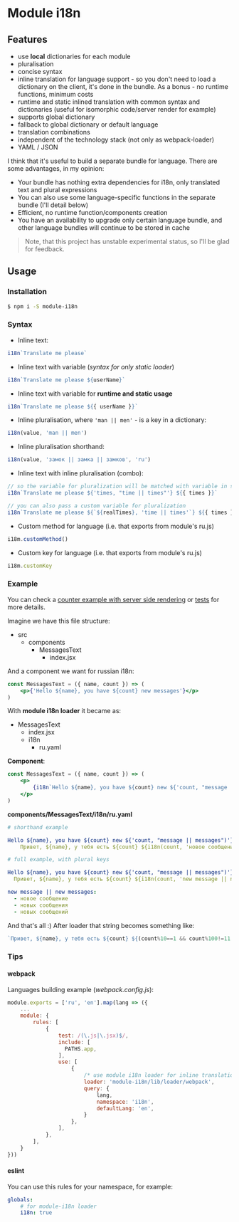 # Module i18n

## Features
* use **local** dictionaries for each module
* pluralisation
* concise syntax
* inline translation for language support - so you don't need to load a dictionary on the client, it's done in the bundle. As a bonus - no runtime functions, minimum costs
* runtime and static inlined translation with common syntax and dictionaries (useful for isomorphic code/server render for example)
* supports global dictionary
* fallback to global dictionary or default language
* translation combinations
* independent of the technology stack (not only as webpack-loader)
* YAML / JSON

I think that it's useful to build a separate bundle for language. There are some advantages, in my opinion:
- Your bundle has nothing extra dependencies for i18n, only translated text and plural expressions
- You can also use some language-specific functions in the separate bundle (I'll detail below)
- Efficient, no runtime function/components creation
- You have an availability to upgrade only certain language bundle, and other language bundles will continue to be stored in cache 

> Note, that this project has unstable experimental status, so I'll be glad for feedback.

## Usage

### Installation

```sh
$ npm i -S module-i18n
```

### Syntax

- Inline text: 
```js
i18n`Translate me please`
```
- Inline text with variable (*syntax for only static loader*)
```js
i18n`Translate me please ${userName}`
```
- Inline text with variable for **runtime and static usage**
```js
i18n`Translate me please ${{ userName }}`
```
- Inline pluralisation, where `'man || men'` - is a key in a dictionary:
```js
i18n(value, 'man || men')
```
- Inline pluralisation shorthand:
```js
i18n(value, 'замок || замка || замков', 'ru')
```
- Inline text with inline pluralisation (combo):
```js
// so the variable for pluralization will be matched with variable in sentence by name
i18n`Translate me please ${'times, "time || times"'} ${{ times }}`

// you can also pass a custom variable for pluralization
i18n`Translate me please ${`${realTimes}, 'time || times'`} ${{ times }}`
```
- Custom method for language (i.e. that exports from module's ru.js)
```js
i18m.customMethod()
```
- Custom key for language (i.e. that exports from module's ru.js)
```js
i18m.customKey
```

### Example

You can check a [counter example with server side rendering](https://github.com/lttb/module-i18n/tree/master/examples/counter) or [tests](https://github.com/lttb/module-i18n/tree/master/src/tests) for more details.

Imagine we have this file structure:
* src
    - components
        + MessagesText
            * index.jsx

And a component we want for russian i18n:

```jsx
const MessagesText = ({ name, count }) => (
    <p>{'Hello ${name}, you have ${count} new messages'}</p>
)
```

With **module i18n loader** it became as:
* MessagesText
    - index.jsx
    - i18n
        + ru.yaml


**Component**:
```jsx
const MessagesText = ({ name, count }) => (
    <p>
        {i18n`Hello ${name}, you have ${count} new ${'count, "message || messages")'}`}
    </p>
)
```

**components/MessagesText/i18n/ru.yaml**
```yaml
# shorthand example

Hello ${name}, you have ${count} new ${'count, "message || messages")'}:
    Привет, ${name}, у тебя есть ${count} ${i18n(count, 'новое сообщение || новых сообщения || новых сообщений', 'ru')}
```

```yaml
# full example, with plural keys

Hello ${name}, you have ${count} new ${'count, "message || messages")'}:
  Привет, ${name}, у тебя есть ${count} ${i18n(count, 'new message || new messages')}

new message || new messages:
  - новое сообщение
  - новых сообщения
  - новых сообщений
```    

And that's all :) After loader that string becomes something like:
```js
`Привет, ${name}, у тебя есть ${count} ${(count%10==1 && count%100!=11 ? 'новое сообщение' : count%10>=2 && count%10<=4 && (count%100<10 || count%100>=20) ? 'новых сообщения' : 'новых сообщений')}`
```

### Tips
#### webpack
Languages building example (*webpack.config.js*):
```js
module.exports = ['ru', 'en'].map(lang => ({
    ...
    module: {
        rules: [
            {
                test: /(\.js|\.jsx)$/,
                include: [
                  PATHS.app,
                ],
                use: [
                    {
                        /* use module i18n loader for inline translations */
                        loader: 'module-i18n/lib/loader/webpack',
                        query: {
                            lang,
                            namespace: 'i18n',
                            defaultLang: 'en',
                        }
                    },
                ],
            },
        ],
    }
}))
```
#### eslint
You can use this rules for your namespace, for example:
```yaml
globals:
    # for module-i18n loader
    i18n: true
